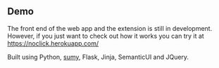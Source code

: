 ## Demo
The front end of the web app and the extension is still in development. However, if you just want to check out how it works you can try it at https://noclick.herokuapp.com/

Built using Python, [sumy](https://github.com/miso-belica/sumy), Flask, Jinja, SemanticUI and JQuery.
